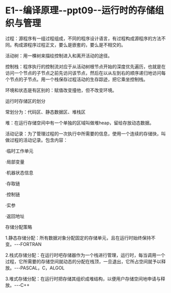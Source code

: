 # E1--编译原理--ppt09--运行时的存储组织与管理

过程：源程序有一组过程组成，不同的程序设计语言，有过程构成源程序的方法不同。构成源程序过程正文，要么是嵌套的，要么是不相交的。

活动树：用一棵树来描绘控制进入和离开活动的途径。

控制栈：程序执行的控制流对应于从活动树根节点开始的深度优先遍历，也就是在访问一个节点的子节点之前先访问该节点，然后在以从左到右的顺序递归地访问每个节点的子节点。用一个栈保存过程活动的生存踪迹，把它乘坐控制栈。

环境和状态是有区别的：赋值改变撞他，但不改变环境。

运行时存储区的划分

常划分为：代码区、静态数据区、堆栈区

堆：在运行存储空间中有一个单独的区域叫做堆heap，留给存放动态数据。

活动记录：为了管理过程的一次执行中所需要的信息，使用一个连续的存储快，叫做过程的活动记录。包含内容：

·临时工作单元

·局部变量

·机器状态信息

·存取链

·控制链

·实参

·返回地址

存储分配策略

1.静态存储分配：所有数据对象分配固定的存储单元，且在运行时始终保持不变。---FORTRAN

2.栈式存储分配：在运行时吧存储器作为一个栈进行管理，运行时，每当调用一个过程，它所需要的存储空间就动态的分配在栈顶，一旦退出，它所占空间就予以释放。---PASCAL，C，ALGOL

3.堆式存储分配：在运行时把存储其组织成堆结构，以便用户存储空间地申请与释放。---C++
